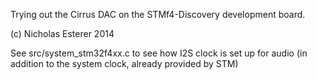 Trying out the Cirrus DAC on the STMf4-Discovery development board.

(c) Nicholas Esterer 2014

See src/system_stm32f4xx.c to see how I2S clock is set up for audio (in addition
to the system clock, already provided by STM)


